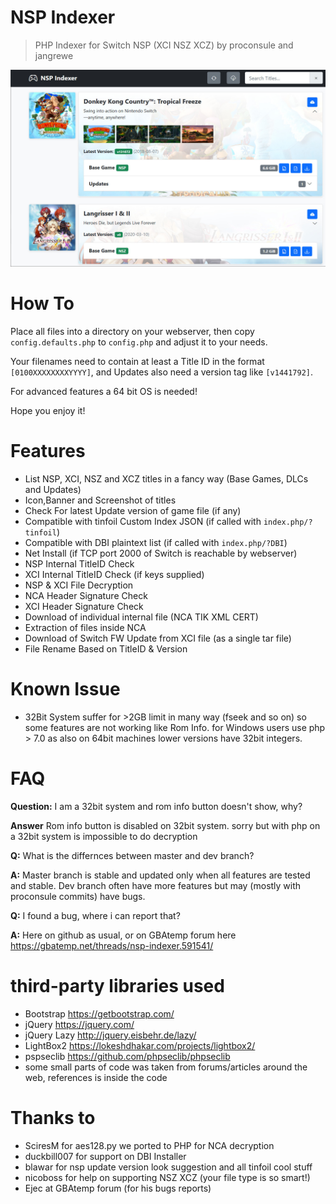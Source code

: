 # NSP Indexer
> PHP Indexer for Switch NSP (XCI NSZ XCZ) by proconsule and jangrewe

![Preview](docs/preview.jpg)

# How To
Place all files into a directory on your webserver, then copy `config.defaults.php` to `config.php` and adjust it to your needs.

Your filenames need to contain at least a Title ID in the format `[0100XXXXXXXXYYYY]`, and Updates also need a version tag like `[v1441792]`.

For advanced features a 64 bit OS is needed!

Hope you enjoy it!

# Features
- List NSP, XCI, NSZ and XCZ titles in a fancy way (Base Games, DLCs and Updates)
- Icon,Banner and Screenshot of titles
- Check For latest Update version of game file (if any)
- Compatible with tinfoil Custom Index JSON (if called with `index.php/?tinfoil`)
- Compatible with DBI plaintext list (if called with `index.php/?DBI`)
- Net Install (if TCP port 2000 of Switch is reachable by webserver)
- NSP Internal TitleID Check
- XCI Internal TitleID Check (if keys supplied)
- NSP & XCI File Decryption
- NCA Header Signature Check
- XCI Header Signature Check
- Download of individual internal file (NCA TIK XML CERT)
- Extraction of files inside NCA
- Download of Switch FW Update from XCI file (as a single tar file)
- File Rename Based on TitleID & Version

# Known Issue
- 32Bit System suffer for >2GB limit in many way (fseek and so on) so some features are not working like Rom Info. for Windows users use php > 7.0 as also on 64bit machines lower versions have 32bit integers.

# FAQ
**Question:** I am a 32bit system and rom info button doesn't show, why?

**Answer** Rom info button is disabled on 32bit system. sorry but with php on a 32bit system is impossible to do decryption

**Q:** What is the differnces between master and dev branch?

**A:** Master branch is stable and updated only when all features are tested and stable. Dev branch often have more features but may (mostly with proconsule commits) have bugs.

**Q:** I found a bug, where i can report that?

**A:** Here on github as usual, or on GBAtemp forum here https://gbatemp.net/threads/nsp-indexer.591541/

# third-party libraries used
- Bootstrap https://getbootstrap.com/
- jQuery https://jquery.com/
- jQuery Lazy http://jquery.eisbehr.de/lazy/
- LightBox2 https://lokeshdhakar.com/projects/lightbox2/
- pspseclib https://github.com/phpseclib/phpseclib
- some small parts of code was taken from forums/articles around the web, references is inside the code

# Thanks to
- SciresM for aes128.py we ported to PHP for NCA decryption
- duckbill007 for support on DBI Installer
- blawar for nsp update version look suggestion and all tinfoil cool stuff
- nicoboss for help on supporting NSZ XCZ (your file type is so smart!)
- Ejec at GBAtemp forum (for his bugs reports)
